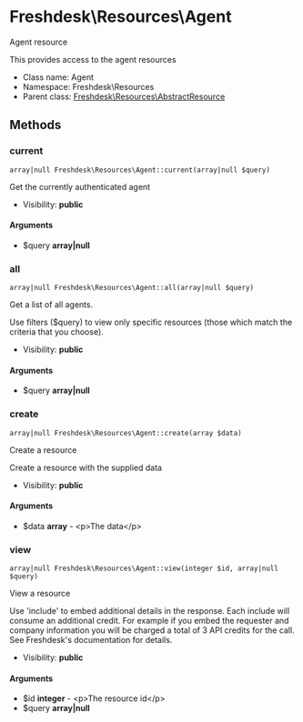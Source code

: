 Freshdesk\Resources\Agent
===============

Agent resource

This provides access to the agent resources


* Class name: Agent
* Namespace: Freshdesk\Resources
* Parent class: [Freshdesk\Resources\AbstractResource](Freshdesk-Resources-AbstractResource.md)







Methods
-------


### current

    array|null Freshdesk\Resources\Agent::current(array|null $query)

Get the currently authenticated agent



* Visibility: **public**


#### Arguments
* $query **array|null**



### all

    array|null Freshdesk\Resources\Agent::all(array|null $query)

Get a list of all agents.

Use filters ($query) to view only specific resources (those which match the criteria that you choose).

* Visibility: **public**


#### Arguments
* $query **array|null**



### create

    array|null Freshdesk\Resources\Agent::create(array $data)

Create a resource

Create a resource with the supplied data

* Visibility: **public**


#### Arguments
* $data **array** - &lt;p&gt;The data&lt;/p&gt;



### view

    array|null Freshdesk\Resources\Agent::view(integer $id, array|null $query)

View a resource

Use 'include' to embed additional details in the response. Each include will consume an additional credit.
For example if you embed the requester and company information you will be charged a total of 3 API credits for the call.
See Freshdesk's documentation for details.

* Visibility: **public**


#### Arguments
* $id **integer** - &lt;p&gt;The resource id&lt;/p&gt;
* $query **array|null**


